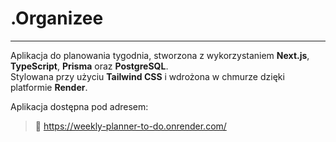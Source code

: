 # .Organizee

---

Aplikacja do planowania tygodnia, stworzona z wykorzystaniem **Next.js**, **TypeScript**, **Prisma** oraz **PostgreSQL**.  
Stylowana przy użyciu **Tailwind CSS** i wdrożona w chmurze dzięki platformie **Render**.


Aplikacja dostępna pod adresem:

> 🔗 https://weekly-planner-to-do.onrender.com/

